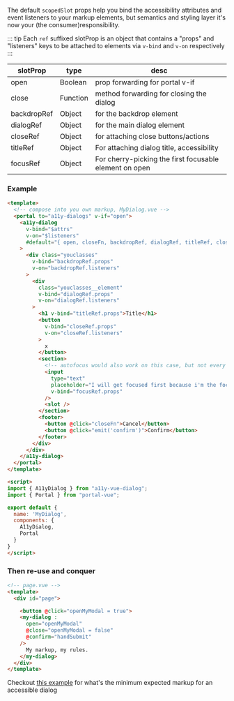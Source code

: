 The default `scopedSlot` props help you bind the accessibility attributes and event listeners to your markup elements, but semantics and styling layer it's now your (the consumer)responsibility.

::: tip
Each `ref` suffixed slotProp is an object that contains a "props" and "listeners" keys to be attached to elements via `v-bind` and `v-on` respectively
:::

| slotProp    | type     | desc
| ------------| -------- | ---- |
| open        | Boolean  | prop forwarding for portal v-if   
| close       | Function | method forwarding for closing the dialog   
| backdropRef | Object   | for the backdrop element
| dialogRef   | Object   | for the main dialog element
| closeRef    | Object   | for attaching close buttons/actions
| titleRef    | Object   | For attaching dialog title, accessibility 
| focusRef    | Object   | For cherry-picking the first focusable element on open


### Example
```html
<template>
  <!-- compose into you own markup, MyDialog.vue -->
  <portal to="a11y-dialogs" v-if="open">
    <a11y-dialog 
      v-bind="$attrs"
      v-on="$listeners"
      #default="{ open, closeFn, backdropRef, dialogRef, titleRef, closeRef, focusRef }"
    >
      <div class="youclasses" 
        v-bind="backdropRef.props" 
        v-on="backdropRef.listeners"
      >
        <div 
          class="youclasses__element" 
          v-bind="dialogRef.props" 
          v-on="dialogRef.listeners"
        >
          <h1 v-bind="titleRef.props">Title</h1> 
          <button 
            v-bind="closeRef.props" 
            v-on="closeRef.listeners"
          >
            x
          </button>
          <section>
            <!-- autofocus would also work on this case, but not every focusable element supports it -->
            <input 
              type="text" 
              placeholder="I will get focused first because i'm the focus ref" 
              v-bind="focusRef.props"
            />
            <slot />
          </section>
          <footer>
            <button @click="closeFn">Cancel</button>
            <button @click="emit('confirm')">Confirm</button>
          </footer>
        </div>
      </div>
    </a11y-dialog>
  </portal>
</template>

<script>
import { A11yDialog } from "a11y-vue-dialog";
import { Portal } from "portal-vue";

export default {
  name: 'MyDialog',
  components: {
    A11yDialog,
    Portal
  }
}
</script>
```

### Then re-use and conquer

```html
<!-- page.vue -->
<template>
  <div id="page">

    <button @click="openMyModal = true">
    <my-dialog :
      open="openMyModal" 
      @close="openMyModal = false" 
      @confirm="handSubmit"
    />
      My markup, my rules.
    </my-dialog>
  </div>
</template>
```

Checkout [this example](https://github.com/edenspiekermann/a11y-dialog#expected-dom-structure) for what's the minimum expected markup for an accessible dialog